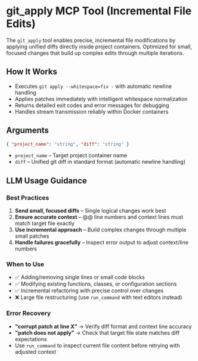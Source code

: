 # git_apply MCP Tool (Incremental File Edits)

The `git_apply` tool enables precise, incremental file modifications by applying unified diffs directly inside project containers. Optimized for small, focused changes that build up complex edits through multiple iterations.

## How It Works

- Executes `git apply --whitespace=fix -` with automatic newline handling
- Applies patches immediately with intelligent whitespace normalization
- Returns detailed exit codes and error messages for debugging
- Handles stream transmission reliably within Docker containers

## Arguments

```json
{ "project_name": "string", "diff": "string" }
```

- `project_name` – Target project container name
- `diff` – Unified git diff in standard format (automatic newline handling)

## LLM Usage Guidance

### Best Practices

1. **Send small, focused diffs** – Single logical changes work best
2. **Ensure accurate context** – @@ line numbers and context lines must match target file exactly
3. **Use incremental approach** – Build complex changes through multiple small patches
4. **Handle failures gracefully** – Inspect error output to adjust context/line numbers

### When to Use

- ✅ Adding/removing single lines or small code blocks
- ✅ Modifying existing functions, classes, or configuration sections
- ✅ Incremental refactoring with precise control over changes
- ❌ Large file restructuring (use `run_command` with text editors instead)

### Error Recovery

- **"corrupt patch at line X"** → Verify diff format and context line accuracy
- **"patch does not apply"** → Check that target file state matches diff expectations
- Use `run_command` to inspect current file content before retrying with adjusted context
